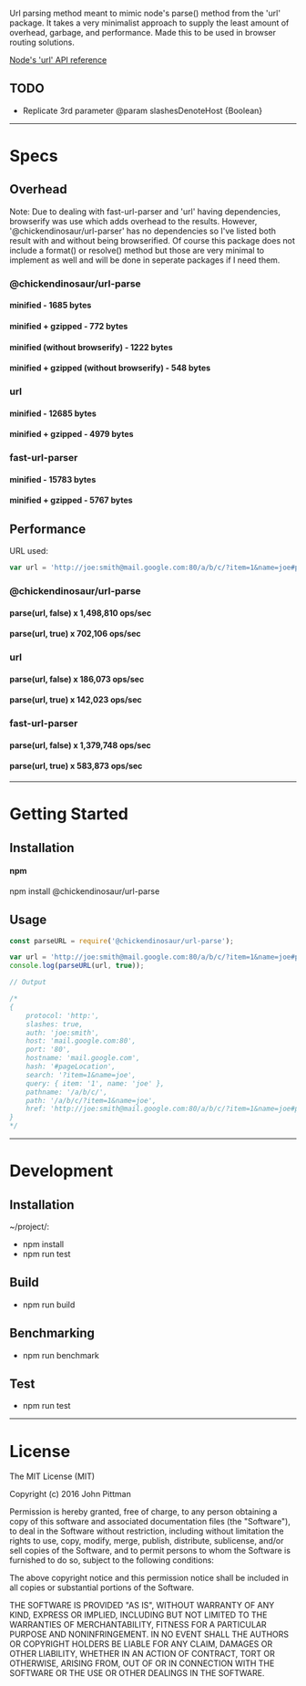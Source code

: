 Url parsing method meant to mimic node's parse() method from the 'url' package. It takes a very minimalist approach to supply the least amount of overhead, garbage, and performance. Made this to be used in browser routing solutions.  

[Node's 'url' API reference](https://nodejs.org/docs/latest/api/url.html)

## TODO  

* Replicate 3rd parameter @param slashesDenoteHost {Boolean}

---  

# Specs  

## Overhead  

Note: Due to dealing with fast-url-parser and 'url' having dependencies, browserify was use which adds overhead to the results. However, '@chickendinosaur/url-parser' has no dependencies so I've listed both result with and without being browserified. Of course this package does not include a format() or resolve() method but those are very minimal to implement as well and will be done in seperate packages if I need them.

### @chickendinosaur/url-parse  
#### minified - 1685 bytes  
#### minified + gzipped - 772 bytes  
#### minified (without browserify) - 1222 bytes  
#### minified + gzipped (without browserify) - 548 bytes  

### url  
#### minified - 12685 bytes  
#### minified + gzipped - 4979 bytes  

### fast-url-parser  
#### minified - 15783 bytes  
#### minified + gzipped - 5767 bytes  

## Performance  

URL used: 
```javascript
var url = 'http://joe:smith@mail.google.com:80/a/b/c/?item=1&name=joe#pageLocation';
```

### @chickendinosaur/url-parse  
#### parse(url, false) x 1,498,810 ops/sec  
#### parse(url, true) x  702,106 ops/sec  

### url  
#### parse(url, false) x 186,073 ops/sec  
#### parse(url, true) x 142,023 ops/sec  

### fast-url-parser  
#### parse(url, false) x 1,379,748 ops/sec  
#### parse(url, true) x 583,873 ops/sec  

---  

# Getting Started  

## Installation

#### npm  

npm install @chickendinosaur/url-parse

## Usage

```javascript
const parseURL = require('@chickendinosaur/url-parse');

var url = 'http://joe:smith@mail.google.com:80/a/b/c/?item=1&name=joe#pageLocation';
console.log(parseURL(url, true));

// Output

/*
{
	protocol: 'http:',
	slashes: true,
	auth: 'joe:smith',
	host: 'mail.google.com:80',
	port: '80',
	hostname: 'mail.google.com',
	hash: '#pageLocation',
	search: '?item=1&name=joe',
	query: { item: '1', name: 'joe' },
	pathname: '/a/b/c/',
	path: '/a/b/c/?item=1&name=joe',
	href: 'http://joe:smith@mail.google.com:80/a/b/c/?item=1&name=joe#pageLocation'
}
*/
```
---  

# Development  

## Installation  

~/project/:

* npm install
* npm run test

## Build  

* npm run build

## Benchmarking  

* npm run benchmark

## Test  

* npm run test

---  

# License  

The MIT License (MIT)

Copyright (c) 2016 John Pittman

Permission is hereby granted, free of charge, to any person obtaining a copy
of this software and associated documentation files (the "Software"), to deal
in the Software without restriction, including without limitation the rights
to use, copy, modify, merge, publish, distribute, sublicense, and/or sell
copies of the Software, and to permit persons to whom the Software is
furnished to do so, subject to the following conditions:

The above copyright notice and this permission notice shall be included in all
copies or substantial portions of the Software.

THE SOFTWARE IS PROVIDED "AS IS", WITHOUT WARRANTY OF ANY KIND, EXPRESS OR
IMPLIED, INCLUDING BUT NOT LIMITED TO THE WARRANTIES OF MERCHANTABILITY,
FITNESS FOR A PARTICULAR PURPOSE AND NONINFRINGEMENT. IN NO EVENT SHALL THE
AUTHORS OR COPYRIGHT HOLDERS BE LIABLE FOR ANY CLAIM, DAMAGES OR OTHER
LIABILITY, WHETHER IN AN ACTION OF CONTRACT, TORT OR OTHERWISE, ARISING FROM,
OUT OF OR IN CONNECTION WITH THE SOFTWARE OR THE USE OR OTHER DEALINGS IN THE
SOFTWARE.
